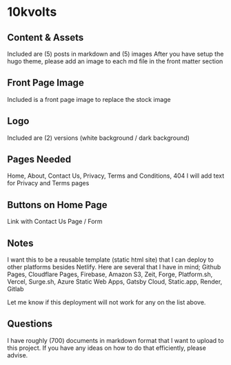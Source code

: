 # 10kvolts

## Content & Assets
Included are (5) posts in markdown and (5) images
After you have setup the hugo theme, please add an image to each md file in the front matter section

## Front Page Image
Included is a front page image to replace the stock image

## Logo
Included are (2) versions (white background / dark background)

## Pages Needed
Home, About, Contact Us, Privacy, Terms and Conditions, 404
I will add text for Privacy and Terms pages

## Buttons on Home Page
Link with Contact Us Page / Form

## Notes
I want this to be a reusable template (static html site) that I can deploy to other platforms besides Netlify. Here are several that I have in mind;
Github Pages,
Cloudflare Pages,
Firebase,
Amazon S3,
Zeit,
Forge,
Platform.sh,
Vercel,
Surge.sh,
Azure Static Web Apps,
Gatsby Cloud,
Static.app,
Render,
Gitlab

Let me know if this deployment will not work for any on the list above.

## Questions
I have roughly (700) documents in markdown format that I want to upload to this project. If you have any ideas on how to do that efficiently, please advise.
